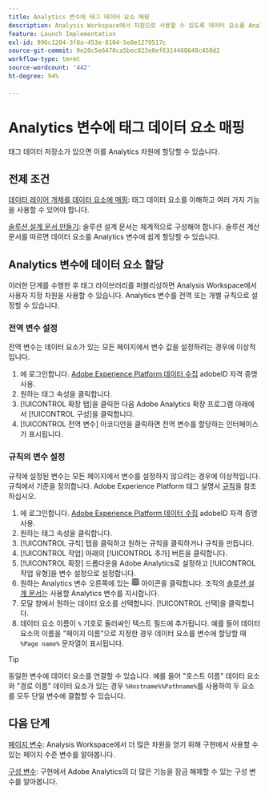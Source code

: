 ```yaml
---
title: Analytics 변수에 태그 데이터 요소 매핑
description: Analysis Workspace에서 차원으로 사용할 수 있도록 데이터 요소를 Analytics 변수에 할당합니다.
feature: Launch Implementation
exl-id: 996c1204-3f8a-453e-8104-5e8e1279517c
source-git-commit: 9e20c5e6470ca5bec823e8ef6314468648c458d2
workflow-type: tm+mt
source-wordcount: '442'
ht-degree: 94%

---
```



# Analytics 변수에 태그 데이터 요소 매핑

태그 데이터 저장소가 있으면 이를 Analytics 차원에 할당할 수 있습니다.

## 전제 조건

[데이터 레이어 개체를 데이터 요소에 매핑](layer-to-elements.md): 태그 데이터 요소를 이해하고 여러 가지 기능을 사용할 수 있어야 합니다.

[솔루션 설계 문서 만들기](../prepare/solution-design.md): 솔루션 설계 문서는 체계적으로 구성해야 합니다. 솔루션 계산 문서를 따르면 데이터 요소를 Analytics 변수에 쉽게 할당할 수 있습니다.

## Analytics 변수에 데이터 요소 할당

이러한 단계를 수행한 후 태그 라이브러리를 퍼블리싱하면 Analysis Workspace에서 사용자 지정 차원을 사용할 수 있습니다. Analytics 변수를 전역 또는 개별 규칙으로 설정할 수 있습니다.

### 전역 변수 설정

전역 변수는 데이터 요소가 있는 모든 페이지에서 변수 값을 설정하려는 경우에 이상적입니다.

1. 에 로그인합니다. [Adobe Experience Platform 데이터 수집](https://experience.adobe.com/data-collection) adobeID 자격 증명 사용.
1. 원하는 태그 속성을 클릭합니다.
1. [!UICONTROL 확장 탭]을 클릭한 다음 Adobe Analytics 확장 프로그램 아래에서 [!UICONTROL 구성]을 클릭합니다.
1. [!UICONTROL 전역 변수] 아코디언을 클릭하면 전역 변수를 할당하는 인터페이스가 표시됩니다.

### 규칙의 변수 설정

규칙에 설정된 변수는 모든 페이지에서 변수를 설정하지 않으려는 경우에 이상적입니다. 규칙에서 기준을 정의합니다. Adobe Experience Platform 태그 설명서 [규칙](https://experienceleague.adobe.com/docs/experience-platform/tags/ui/rules.html?lang=ko-KR)을 참조하십시오.

1. 에 로그인합니다. [Adobe Experience Platform 데이터 수집](https://experience.adobe.com/data-collection) adobeID 자격 증명 사용.
1. 원하는 태그 속성을 클릭합니다.
1. [!UICONTROL 규칙] 탭을 클릭하고 원하는 규칙을 클릭하거나 규칙을 만듭니다.
1. [!UICONTROL 작업] 아래의 [!UICONTROL 추가] 버튼을 클릭합니다.
1. [!UICONTROL 확장] 드롭다운을 Adobe Analytics로 설정하고 [!UICONTROL 작업 유형]을 변수 설정으로 설정합니다.
1. 원하는 Analytics 변수 오른쪽에 있는 ![데이터 요소](assets/data-element.png) 아이콘을 클릭합니다. 조직의 [솔루션 설계 문서](../prepare/solution-design.md)는 사용할 Analytics 변수를 지시합니다.
1. 모달 창에서 원하는 데이터 요소를 선택합니다. [!UICONTROL 선택]을 클릭합니다.
1. 데이터 요소 이름이 `%` 기호로 둘러싸인 텍스트 필드에 추가됩니다. 예를 들어 데이터 요소의 이름을 &quot;페이지 이름&quot;으로 지정한 경우 데이터 요소를 변수에 할당할 때 `%Page name%` 문자열이 표시됩니다.

>[!TIP]
>
>동일한 변수에 데이터 요소를 연결할 수 있습니다. 예를 들어 &quot;호스트 이름&quot; 데이터 요소와 &quot;경로 이름&quot; 데이터 요소가 있는 경우 `%Hostname%%Pathname%`를 사용하여 두 요소를 모두 단일 변수에 결합할 수 있습니다.

## 다음 단계

[페이지 변수](../vars/page-vars/page-variables.md): Analysis Workspace에서 더 많은 차원을 얻기 위해 구현에서 사용할 수 있는 페이지 수준 변수를 알아봅니다.

[구성 변수](../vars/config-vars/configuration-variables.md): 구현에서 Adobe Analytics의 더 많은 기능을 잠금 해제할 수 있는 구성 변수를 알아봅니다.
